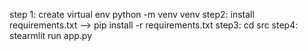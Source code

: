 step 1: create virtual env python -m venv venv
step2: install requirements.txt --> pip install -r requirements.txt
step3: cd src
step4: stearmlit run app.py